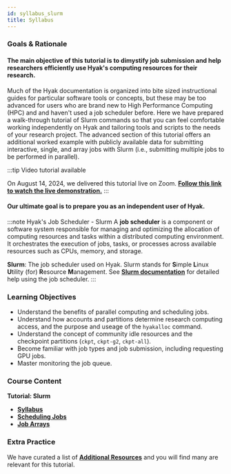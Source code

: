 ```yaml
---
id: syllabus_slurm
title: Syllabus
---
```


### Goals & Rationale

#### The main objective of this tutorial is to dimystify job submission and help researchers efficiently use Hyak's computing resources for their research.

Much of the Hyak documentation is organized into bite sized instructional guides for particular software tools or concepts, but these may be too advanced for users who are brand new to High Performance Computing (HPC) and and haven't used a job scheduler before. Here we have prepared a walk-through tutorial of Slurm commands so that you can feel comfortable working independently on Hyak and tailoring tools and scripts to the needs of your research project. The advanced section of this tutorial offers an additional worked example with publicly available data for submitting interactive, single, and array jobs with Slurm (i.e., submitting multiple jobs to be performed in parallel).

:::tip Video tutorial available

On August 14, 2024, we delivered this tutorial live on Zoom. [**Follow this link to watch the live demonstration.**](https://youtu.be/iYM7xpRhp8I)
:::

#### Our ultimate goal is to prepare you as an independent user of Hyak. 

:::note Hyak's Job Scheduler - Slurm
A **job scheduler** is a component or software system responsible for managing and optimizing the allocation of computing resources and tasks within a distributed computing environment. It orchestrates the execution of jobs, tasks, or processes across available resources such as CPUs, memory, and storage.

**Slurm**: The job scheduler used on Hyak. Slurm stands for **S**imple **L**inux **U**tility (for) **R**esource **M**anagement. See [**Slurm documentation**](https://slurm.schedmd.com/man_index.html) for detailed help using the job scheduler.
::: 

### Learning Objectives
* Understand the benefits of parallel computing and scheduling jobs.
* Understand how accounts and partitions determine research computing access, and the purpose and useage of the `hyakalloc` command. 
* Understand the concept of community idle resources and the checkpoint partitions (`ckpt`, `ckpt-g2`, `ckpt-all`).
* Become familiar with job types and job submission, including requesting GPU jobs. 
* Master monitoring the job queue.

### Course Content

**Tutorial: Slurm**
* [**Syllabus**](https://hyak.uw.edu/docs/hyak101/basics/syllabus_slurm)
* [**Scheduling Jobs**](https://hyak.uw.edu/docs/hyak101/basics/jobs)
* [**Job Arrays**](https://hyak.uw.edu/docs/hyak101/basics/arrays)

### Extra Practice

We have curated a list of [**Additional Resources**](https://hyak.uw.edu/docs/resources) and you will find many are relevant for this tutorial. 

